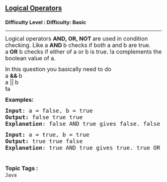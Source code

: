 <h2><a href="https://www.geeksforgeeks.org/problems/logical-operators-1605596247--132814/1?page=6&category=Arrays,Java&difficulty=Basic&sortBy=submissions">Logical Operators</a></h2><h3>Difficulty Level : Difficulty: Basic</h3><hr><div class="problems_problem_content__Xm_eO"><p><span style="font-size: 18px;">Logical operators <strong>AND, OR, NOT&nbsp;</strong>are used in condition checking. Like a <strong>AND&nbsp;</strong>b checks if both a and b are true. a<strong>&nbsp;OR</strong> b checks if either of a or b is true. !a&nbsp;</span><span style="font-size: 18px; font-family: -apple-system, BlinkMacSystemFont, 'Segoe UI', Roboto, Oxygen, Ubuntu, Cantarell, 'Open Sans', 'Helvetica Neue', sans-serif;">complements the boolean value of a.</span></p>
<p><span style="font-size: 18px;">In this question you basically need to do<br>a <strong>&amp;&amp;&nbsp;</strong>b<br>a ||<strong>&nbsp;</strong>b<br><strong>!</strong>a</span></p>
<p><span style="font-size: 18px;"><strong>Examples:</strong></span></p>
<pre><span style="font-size: 18px;"><strong>Input</strong>: a = false, b = true
<strong>Output:</strong> false true true
<strong>Explanation</strong>: false AND true gives false. false OR true gives true. NOT false give true.</span></pre>
<pre><span style="font-size: 18px;"><strong>Input: </strong>a = true, b = true 
<strong>Output:</strong> true true false
<strong>Explanation</strong>: true AND true gives true. true OR true gives true. NOT true give false.</span></pre></div><br><p><span style=font-size:18px><strong>Topic Tags : </strong><br><code>Java</code>&nbsp;
